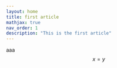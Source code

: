 ```yaml
---
layout: home
title: first article
mathjax: true
nav_order: 1
description: "This is the first article"
---
```


aaa
$$x=y$$